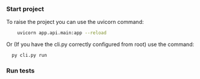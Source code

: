 ### Start project

To raise the project you can use the uvicorn command: 
```bash
    uvicorn app.api.main:app --reload
```

Or (If you have the cli.py correctly configured from root) use the command:
```bash 
  py cli.py run 
```

### Run tests
```bash


```